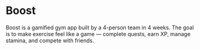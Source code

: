 # Boost

Boost is a gamified gym app built by a 4-person team in 4 weeks. The goal is to make exercise feel like a game — complete quests, earn XP, manage stamina, and compete with friends. 